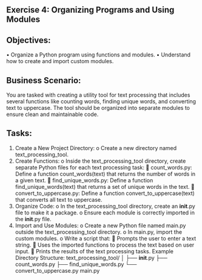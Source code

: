 ## Exercise 4: Organizing Programs and Using Modules

## Objectives:
•	Organize a Python program using functions and modules.
•	Understand how to create and import custom modules.

## Business Scenario: 
You are tasked with creating a utility tool for text processing that includes several functions like counting words, finding unique words, and converting text to uppercase. The tool should be organized into separate modules to ensure clean and maintainable code.

## Tasks:
1.	Create a New Project Directory:
o	Create a new directory named text_processing_tool.
2.	Create Functions:
o	Inside the text_processing_tool directory, create separate Python files for each text processing task:
	count_words.py: Define a function count_words(text) that returns the number of words in a given text.
	find_unique_words.py: Define a function find_unique_words(text) that returns a set of unique words in the text.
	convert_to_uppercase.py: Define a function convert_to_uppercase(text) that converts all text to uppercase.
3.	Organize Code:
o	In the text_processing_tool directory, create an __init__.py file to make it a package.
o	Ensure each module is correctly imported in the __init__.py file.
4.	Import and Use Modules:
o	Create a new Python file named main.py outside the text_processing_tool directory.
o	In main.py, import the custom modules.
o	Write a script that:
	Prompts the user to enter a text string.
	Uses the imported functions to process the text based on user input.
	Prints the results of the text processing tasks.
Example Directory Structure:
text_processing_tool/
│
├── __init__.py
├── count_words.py
├── find_unique_words.py
└── convert_to_uppercase.py
main.py
